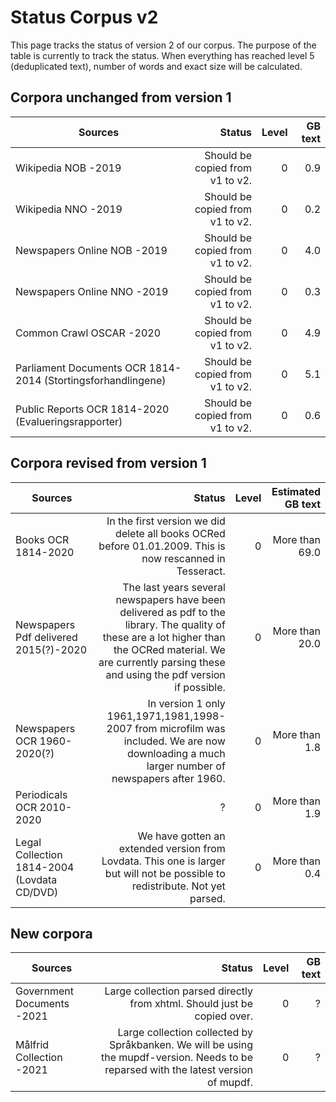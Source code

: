 # Status Corpus v2
This page tracks the status of version 2 of our corpus. The purpose of the table is currently to track the status. When everything has reached level 5 (deduplicated text), number of words and exact size will be calculated.


## Corpora unchanged from version 1
| Sources  |   Status | Level | GB text |
| -------- |   -----:|   -----:| -----:|
| Wikipedia NOB -2019  | Should be copied from v1 to v2.| 0| 0.9 |
| Wikipedia NNO -2019 | Should be copied from v1 to v2. | 0 | 0.2 |
| Newspapers Online NOB -2019 | Should be copied from v1 to v2.| 0 | 4.0 |
| Newspapers Online NNO -2019 |  Should be copied from v1 to v2.| 0 | 0.3 |
| Common Crawl OSCAR -2020 |  Should be copied from v1 to v2. | 0 | 4.9 |
| Parliament Documents OCR 1814-2014 (Stortingsforhandlingene)  |  Should be copied from v1 to v2. | 0 | 5.1 |
| Public Reports OCR 1814-2020 (Evalueringsrapporter) |  Should be copied from v1 to v2. |0 | 0.6 |



## Corpora revised from version 1
| Sources  |   Status | Level | Estimated GB text |
| -------- |   -----:|   -----:| -----:|
| Books OCR 1814-2020| In the first version we did delete all books OCRed before 01.01.2009. This is now rescanned in Tesseract.  | 0| More than 69.0 |
| Newspapers Pdf delivered 2015(?)-2020| The last years several newspapers have been delivered as pdf to the library. The quality of these are a lot higher than the OCRed material. We are currently parsing these and using the pdf version if possible.| 0 | More than 20.0 |
| Newspapers OCR 1960-2020(?)|  In version 1 only 1961,1971,1981,1998-2007 from microfilm was included. We are now downloading a much larger number of newspapers after 1960.| 0| More than 1.8 |
| Periodicals OCR 2010-2020 |  ?|0 | More than 1.9 |
| Legal Collection 1814-2004 (Lovdata CD/DVD) |  We have gotten an extended version from Lovdata. This one is larger but will not be possible to redistribute. Not yet parsed. | 0| More than 0.4|


## New corpora
| Sources  |   Status | Level | GB text |
| -------- |   -----:|   -----:| -----:|
| Government Documents -2021  | Large collection parsed directly from xhtml. Should just be copied over.| 0| ? |
| Målfrid Collection -2021  | Large collection collected by Språkbanken. We will be using the mupdf-version. Needs to be reparsed with the latest version of mupdf.| 0| ? |



